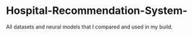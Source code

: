# Hospital-Recommendation-System-
All datasets and neural models that I compared and used in my build. 
